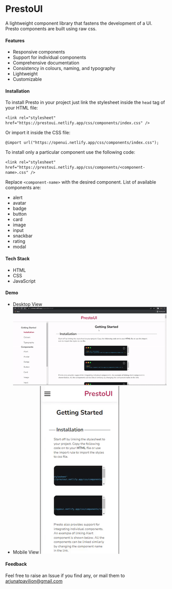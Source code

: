 
# PrestoUI

A lightweight component library that fastens the development of a UI. Presto components are  built using raw css.

#### Features

- Responsive components
- Support for individual components
- Comprehensive documentation
- Consistency in colours, naming, and typography
- Lightweight
- Customizable 


#### Installation
To install Presto in your project just link the stylesheet inside the `head` tag of your HTML file:
```
<link rel="stylesheet" href="https://prestoui.netlify.app/css/components/index.css" />
```
Or import it inside the CSS file:
```
@import url("https://openui.netlify.app/css/components/index.css");
```
To install only a particular component use the following code:
```
<link rel="stylesheet" href="https://prestoui.netlify.app/css/components/<component-name>.css" />
```
Replace `<component-name>` with the desired component. List of available components are:

- alert
- avatar
- badge
- button
- card
- image
- input
- snackbar
- rating
- modal

#### Tech Stack

- HTML
- CSS
- JavaScript

#### Demo
- Desktop View
![Desktop](https://github.com/ArjunGTX/PrestoUI/blob/development/screenshots/demo-desktop.gif)
- Mobile View
![Mobile](https://github.com/ArjunGTX/PrestoUI/blob/development/screenshots/demo-mobile.gif)

#### Feedback
Feel free to raise an Issue if you find any, or  mail them to [arjunatpavilion@gmail.com](mailto:arjunatpavilion@gmail.com)


